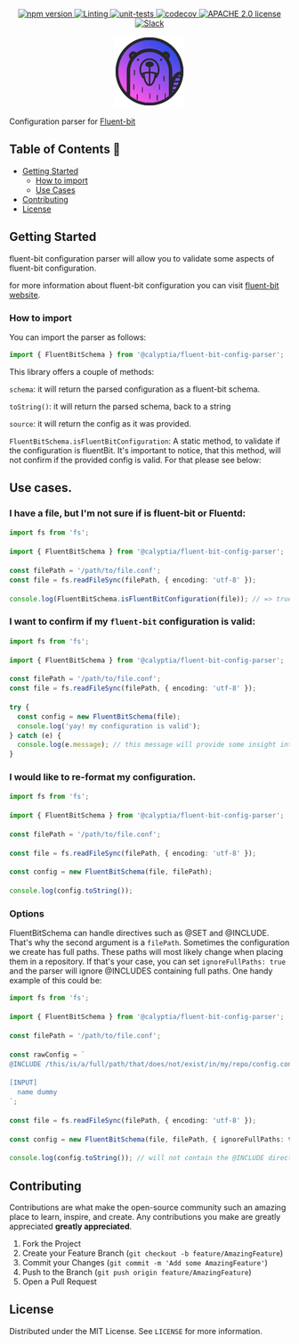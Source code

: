 <p align="center">
    <a href="https://www.npmjs.com/package/@calyptia/fluent-bit-config-parser">
      <img src="https://img.shields.io/npm/v/@calyptia/fluent-bit-config-parser" alt="npm version" />
    </a> 
    <a href="https://github.com/calyptia/fluent-bit-config-parser/actions/workflows/linting.yml">
      <img src="https://github.com/calyptia/fluent-bit-config-parser/actions/workflows/linting.yml/badge.svg" alt="Linting" />
    </a>
    <a href="https://github.com/calyptia/fluent-bit-config-parser/actions/workflows/unit-tests.yml">
      <img src="https://github.com/calyptia/fluent-bit-config-parser/actions/workflows/unit-tests.yml/badge.svg" alt="unit-tests" />
    </a>
    <a href="https://codecov.io/gh/calyptia/fluent-bit-config-parser">
      <img src="https://codecov.io/gh/calyptia/fluent-bit-config-parser/branch/main/graph/badge.svg?token=48gHuQl8zV" alt="codecov" />
    </a>
    <a href="https://github.com/calyptia/fluent-bit-config-parser/blob/main/LICENSE">
      <img src="https://img.shields.io/github/license/calyptia/fluent-bit-config-parser" alt="APACHE 2.0 license" />
    </a>
      <a href="http://slack.fluentd.org/">
      <img src="https://img.shields.io/badge/slack-@slack.fluentd.org-green.svg?logo=slack" alt="Slack" />
    </a>
   
</p>

<p align="center">
  <a href="https://github.com/calyptia/fluent-bit-config-parser">
    <img src="images/logo.svg" alt="Logo" width="128" height="128">
  </a>

</p>

Configuration parser for [Fluent-bit](https://github.com/fluent/fluent-bit)

## Table of Contents 🦫

- [Getting Started](#getting-started)
  - [How to import](#how-to-import)
  - [Use Cases](#use-cases)
- [Contributing](#contributing)
- [License](#license)

## Getting Started

fluent-bit configuration parser will allow you to validate some aspects of fluent-bit configuration.

for more information about fluent-bit configuration you can visit [fluent-bit website](https://docs.fluentbit.io/manual/administration/configuring-fluent-bit/configuration-file).

### How to import

You can import the parser as follows:

```typescript
import { FluentBitSchema } from '@calyptia/fluent-bit-config-parser';
```

This library offers a couple of methods:

`schema`: it will return the parsed configuration as a fluent-bit schema.

`toString()`: it will return the parsed schema, back to a string

`source`: it will return the config as it was provided.

`FluentBitSchema.isFluentBitConfiguration`: A static method, to validate if the configuration is fluentBit. It's important to notice, that this method, will not confirm if the provided config is valid. For that please see below:

## Use cases.

### I have a file, but I'm not sure if is fluent-bit or Fluentd:

```typescript
import fs from 'fs';

import { FluentBitSchema } from '@calyptia/fluent-bit-config-parser';

const filePath = '/path/to/file.conf';
const file = fs.readFileSync(filePath, { encoding: 'utf-8' });

console.log(FluentBitSchema.isFluentBitConfiguration(file)); // => true/false
```

### I want to confirm if my `fluent-bit` configuration is valid:

```typescript
import fs from 'fs';

import { FluentBitSchema } from '@calyptia/fluent-bit-config-parser';

const filePath = '/path/to/file.conf';
const file = fs.readFileSync(filePath, { encoding: 'utf-8' });

try {
  const config = new FluentBitSchema(file);
  console.log('yay! my configuration is valid');
} catch (e) {
  console.log(e.message); // this message will provide some insight int what went wrong.
}
```

### I would like to re-format my configuration.

```typescript
import fs from 'fs';

import { FluentBitSchema } from '@calyptia/fluent-bit-config-parser';

const filePath = '/path/to/file.conf';

const file = fs.readFileSync(filePath, { encoding: 'utf-8' });

const config = new FluentBitSchema(file, filePath);

console.log(config.toString());
```

### Options

FluentBitSchema can handle directives such as @SET and @INCLUDE. That's why the second argument is a `filePath`. Sometimes the configuration we create has full paths. These paths will most likely change when placing them in a repository. If that's your case, you can set `ignoreFullPaths: true` and the parser will ignore @INCLUDES containing full paths. One handy example of this could be:

```typescript
import fs from 'fs';

import { FluentBitSchema } from '@calyptia/fluent-bit-config-parser';

const filePath = '/path/to/file.conf';

const rawConfig = `
@INCLUDE /this/is/a/full/path/that/does/not/exist/in/my/repo/config.conf

[INPUT]
  name dummy
`;

const file = fs.readFileSync(filePath, { encoding: 'utf-8' });

const config = new FluentBitSchema(file, filePath, { ignoreFullPaths: true });

console.log(config.toString()); // will not contain the @INCLUDE directive call.
```

<!-- CONTRIBUTING -->

## Contributing

Contributions are what make the open-source community such an amazing place to learn, inspire, and create. Any contributions you make are greatly appreciated **greatly appreciated**.

1. Fork the Project
2. Create your Feature Branch (`git checkout -b feature/AmazingFeature`)
3. Commit your Changes (`git commit -m 'Add some AmazingFeature'`)
4. Push to the Branch (`git push origin feature/AmazingFeature`)
5. Open a Pull Request

<!-- LICENSE -->

## License

Distributed under the MIT License. See `LICENSE` for more information.
